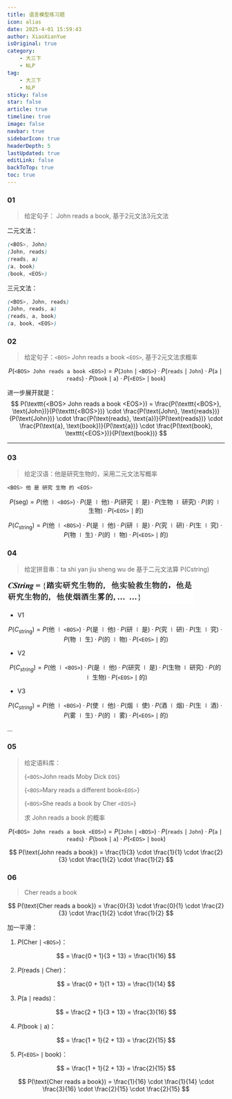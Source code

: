 ```yaml
---
title: 语言模型练习题
icon: alias
date: 2025-4-01 15:59:43
author: XiaoXianYue
isOriginal: true
category: 
    - 大三下
    - NLP
tag:
    - 大三下
    - NLP
sticky: false
star: false
article: true
timeline: true
image: false
navbar: true
sidebarIcon: true
headerDepth: 5
lastUpdated: true
editLink: false
backToTop: true
toc: true
---
```




### 01

> 给定句子： John reads a book, 基于2元文法3元文法

二元文法：

```scss
(<BOS>, John)  
(John, reads)  
(reads, a)  
(a, book)  
(book, <EOS>)
```

三元文法：

```scss
(<BOS>, John, reads)  
(John, reads, a)  
(reads, a, book)  
(a, book, <EOS>)
```



### 02

> 给定句子：`<BOS>` John reads a book `<EOS>`, 基于2元文法求概率

$$
P(\texttt{<BOS> John reads a book <EOS>}) = P(\texttt{John} \mid \texttt{<BOS>}) \cdot P(\texttt{reads} \mid \texttt{John}) \cdot P(\texttt{a} \mid \texttt{reads}) \cdot P(\texttt{book} \mid \texttt{a}) \cdot P(\texttt{<EOS>} \mid \texttt{book})
$$

进一步展开就是：
$$
P(\texttt{<BOS> John reads a book <EOS>}) = 
\frac{P(\texttt{<BOS>}, \text{John})}{P(\texttt{<BOS>})}
\cdot
\frac{P(\text{John}, \text{reads})}{P(\text{John})}
\cdot
\frac{P(\text{reads}, \text{a})}{P(\text{reads})}
\cdot
\frac{P(\text{a}, \text{book})}{P(\text{a})}
\cdot
\frac{P(\text{book}, \texttt{<EOS>})}{P(\text{book})}
$$

------



### 03

> 给定汉语：他是研究生物的，采用二元文法写概率

```scss
<BOS> 他 是 研究 生物 的 <EOS>
```


$$
P(\text{seg}) = P(\text{他} \mid \texttt{<BOS>}) \cdot
P(\text{是} \mid \text{他}) \cdot
P(\text{研究} \mid \text{是}) \cdot
P(\text{生物} \mid \text{研究}) \cdot
P(\text{的} \mid \text{生物}) \cdot
P(\texttt{<EOS>} \mid \text{的})
$$

$$
P(C_{\text{string}}) =
P(\text{他} \mid \texttt{<BOS>}) \cdot
P(\text{是} \mid \text{他}) \cdot
P(\text{研} \mid \text{是}) \cdot
P(\text{究} \mid \text{研}) \cdot
P(\text{生} \mid \text{究}) \cdot
P(\text{物} \mid \text{生}) \cdot
P(\text{的} \mid \text{物}) \cdot
P(\texttt{<EOS>} \mid \text{的})
$$





### 04

> 给定拼音串：ta shi yan jiu sheng wu de 基于二元文法算 P(Cstring)

<img src="./question02.assets/image-20250401163649635.png" alt="image-20250401163649635" style="zoom:50%;" />

- V1

$$
P(C_{\text{string}}) =
P(\text{他} \mid \texttt{<BOS>}) \cdot
P(\text{是} \mid \text{他}) \cdot
P(\text{研} \mid \text{是}) \cdot
P(\text{究} \mid \text{研}) \cdot
P(\text{生} \mid \text{究}) \cdot
P(\text{物} \mid \text{生}) \cdot
P(\text{的} \mid \text{物}) \cdot
P(\texttt{<EOS>} \mid \text{的})
$$

- V2

$$
P(C_{string}) = P(\text{他} \mid \texttt{<BOS>}) \cdot P(\text{是} \mid \text{他}) \cdot P(\text{研究} \mid \text{是}) \cdot P(\text{生物} \mid \text{研究}) \cdot P(\text{的} \mid \text{生物}) \cdot P(\texttt{<EOS>} \mid \text{的})
$$

- V3

$$
P(C_{string}) = P(\text{他} \mid \texttt{<BOS>}) \cdot P(\text{使} \mid \text{他}) \cdot P(\text{烟} \mid \text{使}) \cdot P(\text{酒} \mid \text{烟}) \cdot P(\text{生} \mid \text{酒}) \cdot P(\text{雾} \mid \text{生}) \cdot P(\text{的} \mid \text{雾}) \cdot P(\texttt{<EOS>} \mid \text{的})
$$

…



### 05

> 给定语料库：
>
> {`<BOS>`John reads Moby Dick `EOS`}
>
> {`<BOS>`Mary reads a different book`<EOS>`}
>
> {`<BOS>`She reads a book by Cher `<EOS>`}
>
> 求 John reads a book 的概率

$$
P(\texttt{<BOS> John reads a book <EOS>}) = P(\texttt{John} \mid \texttt{<BOS>}) \cdot P(\texttt{reads} \mid \texttt{John}) \cdot P(\texttt{a} \mid \texttt{reads}) \cdot P(\texttt{book} \mid \texttt{a}) \cdot P(\texttt{<EOS>} \mid \texttt{book})
$$


$$
P(\text{John reads a book}) =
\frac{1}{3} \cdot
\frac{1}{1} \cdot
\frac{2}{3} \cdot
\frac{1}{2} \cdot
\frac{1}{2}
$$


### 06

> Cher reads a book 

$$
P(\text{Cher reads a book}) =
\frac{0}{3} \cdot
\frac{0}{1} \cdot
\frac{2}{3} \cdot
\frac{1}{2} \cdot
\frac{1}{2}
$$



加一平滑：

1. $P(\text{Cher} \mid \texttt{<BOS>})$：

$$
= \frac{0 + 1}{3 + 13} = \frac{1}{16}
$$

2. $P(\text{reads} \mid \text{Cher})$：

$$
= \frac{0 + 1}{1 + 13} = \frac{1}{14}
$$

3. $P(\text{a} \mid \text{reads})$：

$$
= \frac{2 + 1}{3 + 13} = \frac{3}{16}
$$

4. $P(\text{book} \mid \text{a})$：

$$
= \frac{1 + 1}{2 + 13} = \frac{2}{15}
$$

5. $P(\texttt{<EOS>} \mid \text{book})$：

$$
= \frac{1 + 1}{2 + 13} = \frac{2}{15}
$$


$$
P(\text{Cher reads a book}) =
\frac{1}{16} \cdot \frac{1}{14} \cdot \frac{3}{16} \cdot \frac{2}{15} \cdot \frac{2}{15}
$$
